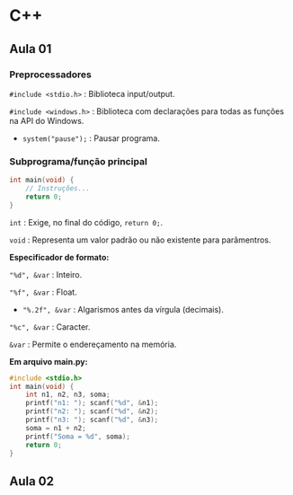 # C++
## Aula 01
### Preprocessadores

`#include <stdio.h>` : Biblioteca input/output.

`#include <windows.h>` : Biblioteca com declarações para todas as funções na API do Windows.
* `system("pause");` : Pausar programa.

### Subprograma/função principal

``` c++
int main(void) {
	// Instruções...
	return 0;
}
```
`int` : Exige, no final do código, `return 0;`.

`void` : Representa um valor padrão ou não existente para parâmentros.

**Especificador de formato:**

`"%d", &var` : Inteiro.

`"%f", &var` : Float.
* `"%.2f", &var` : Algarismos antes da vírgula (decimais).

`"%c", &var` : Caracter.

`&var` : Permite o endereçamento na memória.

**Em arquivo main.py:**

```c++
#include <stdio.h>
int main(void) {
	int n1, n2, n3, soma;
	printf("n1: "); scanf("%d", &n1);
	printf("n2: "); scanf("%d", &n2);
	printf("n3: "); scanf("%d", &n3);
	soma = n1 + n2;
	printf("Soma = %d", soma);
	return 0;
}
```


## Aula 02

